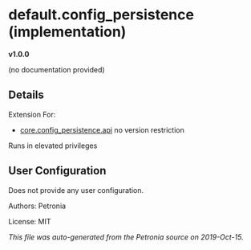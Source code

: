 # default.config_persistence (implementation)
**v1.0.0**

(no documentation provided)

## Details

Extension For:
* [core.config_persistence.api](core.config_persistence.api.md)
  no version restriction


Runs in elevated privileges

## User Configuration

Does not provide any user configuration.








Authors: Petronia

License: MIT

*This file was auto-generated from the Petronia source on 2019-Oct-15.*

